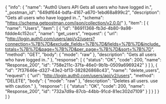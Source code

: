 {
  "info": {
    "name": "Auth0 Users API Gets all users who have logged in.",
    "_postman_id": "649df644-bdfa-4167-a670-1ebd68a899c2",
    "description": "Gets all users who have logged in..",
    "schema": "https://schema.getpostman.com/json/collection/v2.0.0/"
  },
  "item": [
    {
      "name": "Users",
      "item": [
        {
          "id": "86911368-fb3d-4b80-9a98-fddde4c152cc",
          "name": "get_users",
          "request": {
            "url": "http://login.auth0.com/users/api/v2/users?connection=%7B%7D&exclude_fields=%7B%7D&fields=%7B%7D&include_totals=%7B%7D&page=%7B%7D&per_page=%7B%7D&sort=%7B%7D",
            "method": "GET",
            "body": {
              "mode": "raw"
            },
            "description": "Gets all users who have logged in.."
          },
          "response": [
            {
              "status": "OK",
              "code": 200,
              "name": "Response_200",
              "id": "758e211c-37fa-46e0-9b1b-0509a6969242"
            }
          ]
        },
        {
          "id": "7f37646e-d327-43e2-bf13-382826868c43",
          "name": "delete_users",
          "request": {
            "url": "http://login.auth0.com/users/api/v2/users",
            "method": "DELETE",
            "body": {
              "mode": "raw"
            },
            "description": "Deletes all users. use with caution."
          },
          "response": [
            {
              "status": "OK",
              "code": 200,
              "name": "Response_200",
              "id": "732a7d9a-87cb-44bb-91cd-81ec302d7109"
            }
          ]
        }
      ]
    }
  ]
}